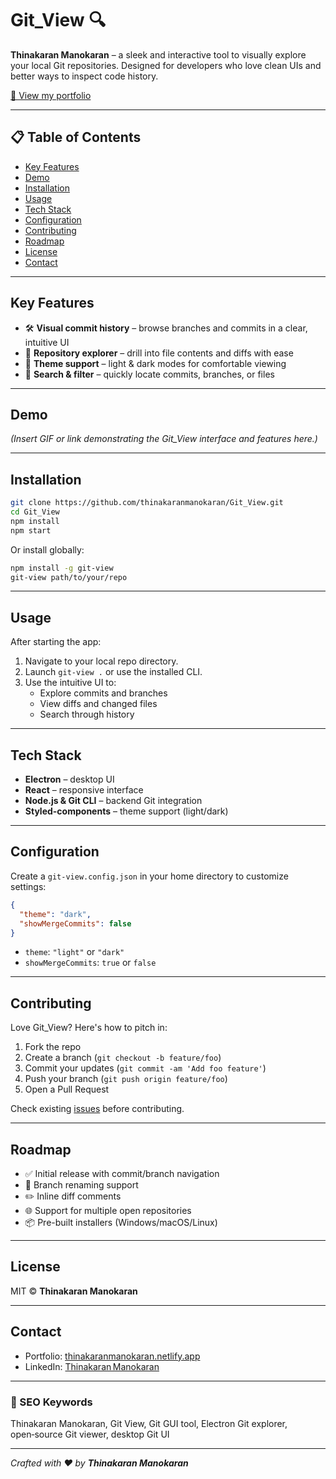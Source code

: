 # Git_View 🔍

**Thinakaran Manokaran** – a sleek and interactive tool to visually explore your local Git repositories. Designed for developers who love clean UIs and better ways to inspect code history.

[🔗 View my portfolio](https://thinakaranmanokaran.netlify.app/)

---

## 📋 Table of Contents

- [Key Features](#key-features)
- [Demo](#demo)
- [Installation](#installation)
- [Usage](#usage)
- [Tech Stack](#tech-stack)
- [Configuration](#configuration)
- [Contributing](#contributing)
- [Roadmap](#roadmap)
- [License](#license)
- [Contact](#contact)

---

## Key Features

- 🛠️ **Visual commit history** – browse branches and commits in a clear, intuitive UI  
- 📁 **Repository explorer** – drill into file contents and diffs with ease  
- 🎨 **Theme support** – light & dark modes for comfortable viewing  
- 🔎 **Search & filter** – quickly locate commits, branches, or files

---

## Demo

*(Insert GIF or link demonstrating the Git_View interface and features here.)*

---

## Installation

```bash
git clone https://github.com/thinakaranmanokaran/Git_View.git
cd Git_View
npm install
npm start
```

Or install globally:

```bash
npm install -g git-view
git-view path/to/your/repo
```

---

## Usage

After starting the app:

1. Navigate to your local repo directory.  
2. Launch `git-view .` or use the installed CLI.  
3. Use the intuitive UI to:
   - Explore commits and branches  
   - View diffs and changed files  
   - Search through history

---

## Tech Stack

- **Electron** – desktop UI  
- **React** – responsive interface  
- **Node.js & Git CLI** – backend Git integration  
- **Styled-components** – theme support (light/dark)

---

## Configuration

Create a `git-view.config.json` in your home directory to customize settings:

```json
{
  "theme": "dark",
  "showMergeCommits": false
}
```

- `theme`: `"light"` or `"dark"`  
- `showMergeCommits`: `true` or `false`

---

## Contributing

Love Git_View? Here's how to pitch in:

1. Fork the repo  
2. Create a branch (`git checkout -b feature/foo`)  
3. Commit your updates (`git commit -am 'Add foo feature'`)  
4. Push your branch (`git push origin feature/foo`)  
5. Open a Pull Request

Check existing [issues](https://github.com/thinakaranmanokaran/Git_View/issues) before contributing.

---

## Roadmap

- ✅ Initial release with commit/branch navigation  
- 🔧 Branch renaming support  
- ✏️ Inline diff comments  
- 🌐 Support for multiple open repositories  
- 📦 Pre-built installers (Windows/macOS/Linux)

---

## License

MIT © **Thinakaran Manokaran**

---

## Contact

- Portfolio: [thinakaranmanokaran.netlify.app](https://thinakaranmanokaran.netlify.app/)  
- LinkedIn: [Thinakaran Manokaran](https://www.linkedin.com/in/thinakaran-manohar)

---

### 🔎 SEO Keywords

Thinakaran Manokaran, Git View, Git GUI tool, Electron Git explorer, open‑source Git viewer, desktop Git UI

---

*Crafted with ❤️ by **Thinakaran Manokaran***  
